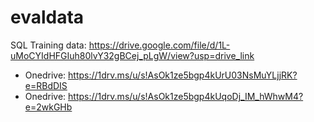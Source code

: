 # evaldata

SQL Training data: https://drive.google.com/file/d/1L-uMoCYIdHFGIuh80lvY32gBCej_pLgW/view?usp=drive_link
* Onedrive: https://1drv.ms/u/s!AsOk1ze5bgp4kUrU03NsMuYLjjRK?e=RBdDIS
* Onedrive: https://1drv.ms/u/s!AsOk1ze5bgp4kUqoDj_IM_hWhwM4?e=2wkGHb
